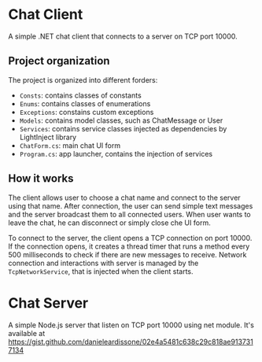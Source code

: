 # Chat Client
A simple .NET chat client that connects to a server on TCP port 10000.

## Project organization
The project is organized into different forders:
* ```Consts```: contains classes of constants
* ```Enums```: contains classes of enumerations
* ```Exceptions```: constains custom exceptions
* ```Models```: contains model classes, such as ChatMessage or User
* ```Services```: contains service classes injected as dependencies by LightInject library
* ```ChatForm.cs```: main chat UI form
* ```Program.cs```: app launcher, contains the injection of services

## How it works
The client allows user to choose a chat name and connect to the server using that name.
After connection, the user can send simple text messages and the server broadcast them to all connected users.
When user wants to leave the chat, he can disconnect or simply close che UI form.

To connect to the server, the client opens a TCP connection on port 10000.
If the connection opens, it creates a thread timer that runs a method every 500 milliseconds to check if there are new messages to receive.
Network connection and interactions with server is managed by the ```TcpNetworkService```, that is injected when the client starts.

# Chat Server
A simple Node.js server that listen on TCP port 10000 using net module.
It's available at https://gist.github.com/danieleardissone/02e4a5481c638c29c818ae9137317134
